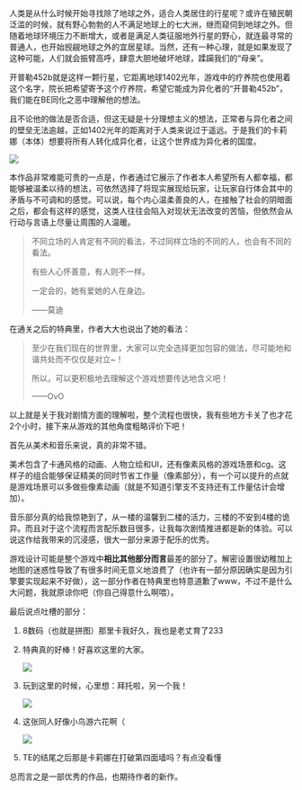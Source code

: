 人类是从什么时候开始寻找除了地球之外，适合人类居住的行星呢？或许在殖民朝泛滥的时候，就有野心勃勃的人不满足地球上的七大洲，继而窥伺到地球之外。但随着地球环境压力不断增大，或者是满足人类征服地外行星的野心，就连最寻常的普通人，也开始觊觎地球之外的宜居星球。当然，还有一种心理，就是如果发现了这种可能，人们就会振臂高呼，肆意大胆地破坏地球，蹂躏我们的“母亲”。

开普勒452b就是这样一颗行星，它距离地球1402光年，游戏中的疗养院也使用着这个名字，院长把希望寄予这个疗养院，希望它能成为异化者的“开普勒452b”，我们能在BE同化之恶中理解他的想法。

且不论他的做法是否合适，但这无疑是十分理想主义的想法，正常者与异化者之间的壁垒无法逾越，正如1402光年的距离对于人类来说过于遥远。于是我们的卡莉娜（本体）想要将所有人转化成异化者，让这个世界成为异化者的国度。

![](http://bubbleioa.top/wp-content/uploads/2020/11/2020-11-21.png)

本作品非常难能可贵的一点是，作者通过它展示了作者本人希望所有人都幸福，都能够被温柔以待的想法，可依然选择了将现实展现给玩家，让玩家自行体会其中的矛盾与不可调和的感觉。可以说，每个内心温柔善良的人，在接触了社会的阴暗面之后，都会有这样的感觉，这类人往往会陷入对现状无法改变的苦恼，但依然会从行动与言语上尽量让周围的人温暖。

> 不同立场的人肯定有不同的看法，不过同样立场的不同的人，也会有不同的看法。
>
> 有些人心怀善意，有人则不一样。
>
> 一定会的，她有爱她的人在身边。
>
> ——莫迪

在通关之后的特典里，作者大大也说出了她的看法：

> 至少在我们现在的世界里，大家可以完全选择更加包容的做法，尽可能地和谐共处而不仅仅是对立~！
>
> 所以，可以更积极地去理解这个游戏想要传达地含义吧！
>
> ——OvO

以上就是关于我对剧情方面的理解啦，整个流程也很快，我有些地方卡关了也才花2个小时，接下来从游戏的其他角度粗略评价下吧！

首先从美术和音乐来说，真的非常不错。

美术包含了卡通风格的动画、人物立绘和UI，还有像素风格的游戏场景和cg。这样子的组合能够保证精美的同时节省工作量（像素部分），有一个可以提升的点就是游戏场景可以多做些像素动画（就是不知道引擎支不支持还有工作量估计会增加）。

音乐部分真的给我惊艳到了，从一楼的温馨到二楼的活力，三楼的不安到4楼的诡异。而且对于这个流程而言配乐数目很多，让我每次剧情推进都是新的体验。可以说这作给我带来的沉浸感，很大一部分来源于配乐的优秀。

游戏设计可能是整个游戏中**相比其他部分而言**最差的部分了。解密设置很幼稚加上地图的迷惑性导致了有很多时间无意义地浪费了（也许有一部分原因确实是因为引擎要实现起来不好做），这一部分作者在特典里也特意道歉了www，不过不是什么大问题，我就原谅你吧（你自己得意什么啊喂）。

最后说点吐槽的部分：

1. 8数码（也就是拼图）那里卡我好久，我也是老丈育了233

2. 特典真的好棒！好喜欢这里的大家。

   ![](http://bubbleioa.top/wp-content/uploads/2020/11/2020-11-21-16.png)

3. 玩到这里的时候，心里想：拜托啦，另一个我！

   ![](http://bubbleioa.top/wp-content/uploads/2020/11/2020-11-21-6.png)

4. 这张同人好像小鸟游六花啊（

   ![](http://bubbleioa.top/wp-content/uploads/2020/11/2020-11-21-9.png)

5. TE的结尾之后那是卡莉娜在打破第四面墙吗？有点没看懂

总而言之是一部优秀的作品，也期待作者的新作。